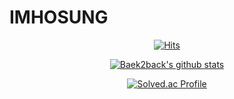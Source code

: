 # IMHOSUNG  

<div align=center>	
	
[![Hits](https://hits.seeyoufarm.com/api/count/incr/badge.svg?url=https%3A%2F%2Fgithub.com%2FIMHOSUNG&count_bg=%2379C83D&title_bg=%23555555&icon=&icon_color=%23E7E7E7&title=hits&edge_flat=false)](https://hits.seeyoufarm.com)
	
</div>

<div align=center>
	
[![Baek2back's github stats](https://github-readme-stats.vercel.app/api?username=IMHOSUNG&show_icons=true&count_private=true&theme=radical)](https://github.com/anuraghazra/github-readme-stats)
	
</div>

<div align=center>
	
[![Solved.ac Profile](http://mazassumnida.wtf/api/v2/generate_badge?boj=dlaghtjd4487)](https://solved.ac/이름/)
	
</div>
